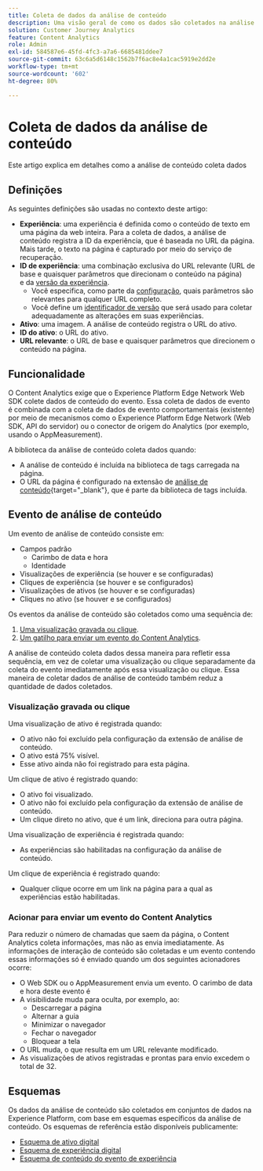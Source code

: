 ```yaml
---
title: Coleta de dados da análise de conteúdo
description: Uma visão geral de como os dados são coletados na análise de conteúdo
solution: Customer Journey Analytics
feature: Content Analytics
role: Admin
exl-id: 584587e6-45fd-4fc3-a7a6-6685481ddee7
source-git-commit: 63c6a5d6148c1562b7f6ac8e4a1cac5919e2dd2e
workflow-type: tm+mt
source-wordcount: '602'
ht-degree: 80%

---
```


# Coleta de dados da análise de conteúdo

Este artigo explica em detalhes como a análise de conteúdo coleta dados

## Definições

As seguintes definições são usadas no contexto deste artigo:

* **Experiência**: uma experiência é definida como o conteúdo de texto em uma página da web inteira. Para a coleta de dados, a análise de conteúdo registra a ID da experiência, que é baseada no URL da página. Mais tarde, o texto na página é capturado por meio do serviço de recuperação.
* **ID de experiência**: uma combinação exclusiva do URL relevante (URL de base e quaisquer parâmetros que direcionam o conteúdo na página) e da [versão da experiência](manual.md#versioning).
   * Você especifica, como parte da [configuração](configuration.md), quais parâmetros são relevantes para qualquer URL completo.
   * Você define um [identificador de versão](manual.md#versioning) que será usado para coletar adequadamente as alterações em suas experiências.
* **Ativo**: uma imagem. A análise de conteúdo registra o URL do ativo.
* **ID do ativo**: o URL do ativo.
* **URL relevante**: o URL de base e quaisquer parâmetros que direcionem o conteúdo na página.


## Funcionalidade

O Content Analytics exige que o Experience Platform Edge Network Web SDK colete dados de conteúdo do evento. Essa coleta de dados de evento é combinada com a coleta de dados de evento comportamentais (existente) por meio de mecanismos como o Experience Platform Edge Network (Web SDK, API do servidor) ou o conector de origem do Analytics (por exemplo, usando o AppMeasurement).

A biblioteca da análise de conteúdo coleta dados quando:

* A análise de conteúdo é incluída na biblioteca de tags carregada na página.
* O URL da página é configurado na extensão de [análise de conteúdo](https://experienceleague.adobe.com/pt-br/docs/experience-platform/tags/extensions/client/content-analytics/overview){target="_blank"}, que é parte da biblioteca de tags incluída.


## Evento de análise de conteúdo

Um evento de análise de conteúdo consiste em:

* Campos padrão
   * Carimbo de data e hora
   * Identidade
* Visualizações de experiência (se houver e se configuradas)
* Cliques de experiência (se houver e se configurados)
* Visualizações de ativos (se houver e se configuradas)
* Cliques no ativo (se houver e se configurados)

Os eventos da análise de conteúdo são coletados como uma sequência de:

1. [Uma visualização gravada ou clique](#recorded-view-or-click).
1. [Um gatilho para enviar um evento do Content Analytics](#trigger-to-send-a-content-analytics-event).

A análise de conteúdo coleta dados dessa maneira para refletir essa sequência, em vez de coletar uma visualização ou clique separadamente da coleta do evento imediatamente após essa visualização ou clique. Essa maneira de coletar dados de análise de conteúdo também reduz a quantidade de dados coletados.

### Visualização gravada ou clique

Uma visualização de ativo é registrada quando:

* O ativo não foi excluído pela configuração da extensão de análise de conteúdo.
* O ativo está 75% visível.
* Esse ativo ainda não foi registrado para esta página.

Um clique de ativo é registrado quando:

* O ativo foi visualizado.
* O ativo não foi excluído pela configuração da extensão de análise de conteúdo.
* Um clique direto no ativo, que é um link, direciona para outra página.

Uma visualização de experiência é registrada quando:

* As experiências são habilitadas na configuração da análise de conteúdo.

Um clique de experiência é registrado quando:

* Qualquer clique ocorre em um link na página para a qual as experiências estão habilitadas.


### Acionar para enviar um evento do Content Analytics

Para reduzir o número de chamadas que saem da página, o Content Analytics coleta informações, mas não as envia imediatamente. As informações de interação de conteúdo são coletadas e um evento contendo essas informações só é enviado quando um dos seguintes acionadores ocorre:

* O Web SDK ou o AppMeasurement envia um evento. O carimbo de data e hora deste evento é
* A visibilidade muda para oculta, por exemplo, ao:
   * Descarregar a página
   * Alternar a guia
   * Minimizar o navegador
   * Fechar o navegador
   * Bloquear a tela
* O URL muda, o que resulta em um URL relevante modificado.
* As visualizações de ativos registradas e prontas para envio excedem o total de 32.


## Esquemas

Os dados da análise de conteúdo são coletados em conjuntos de dados na Experience Platform, com base em esquemas específicos da análise de conteúdo. Os esquemas de referência estão disponíveis publicamente:

* [Esquema de ativo digital](https://github.com/adobe/xdm/blob/master/components/classes/digital-asset.schema.json)
* [Esquema de experiência digital](https://github.com/adobe/xdm/blob/master/components/classes/digital-experience.schema.json)
* [Esquema de conteúdo do evento de experiência](https://github.com/adobe/xdm/blob/master/components/fieldgroups/experience-event/experienceevent-content.schema.json)
